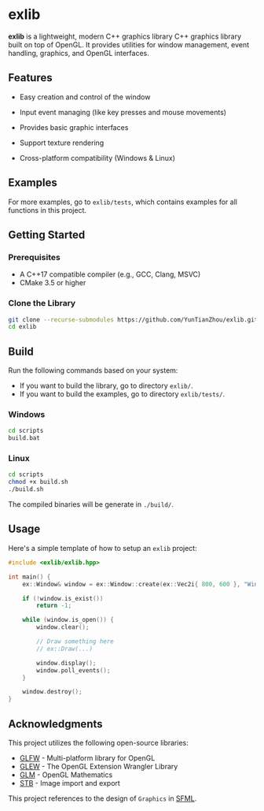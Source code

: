 
# exlib

**exlib** is a lightweight, modern C++ graphics library C++ graphics library built on top of OpenGL. It provides utilities for window management, event handling, graphics, and OpenGL interfaces.

## Features

- Easy creation and control of the window

- Input event managing (like key presses and mouse movements)

- Provides basic graphic interfaces

- Support texture rendering

- Cross-platform compatibility (Windows & Linux)

## Examples

For more examples, go to `exlib/tests`, which contains examples for all functions in this project.

## Getting Started

### Prerequisites

- A C++17 compatible compiler (e.g., GCC, Clang, MSVC)
- CMake 3.5 or higher

### Clone the Library

```bash
git clone --recurse-submodules https://github.com/YunTianZhou/exlib.git
cd exlib
```

## Build

Run the following commands based on your system:
- If you want to build the library, go to directory `exlib/`.
- If you want to build the examples, go to directory `exlib/tests/`.

### Windows

```bash
cd scripts
build.bat
```

### Linux

```bash
cd scripts
chmod +x build.sh
./build.sh
```

The compiled binaries will be generate in `./build/`.

## Usage

Here's a simple template of how to setup an `exlib` project:

```cpp
#include <exlib/exlib.hpp>

int main() {
    ex::Window& window = ex::Window::create(ex::Vec2i{ 800, 600 }, "Window Test");

    if (!window.is_exist())
        return -1;

    while (window.is_open()) {
        window.clear();

        // Draw something here
        // ex::Draw(...)

        window.display();
        window.poll_events();
    }

    window.destroy();
}
```

## Acknowledgments

This project utilizes the following open-source libraries:

- [GLFW](https://github.com/glfw/glfw) - Multi-platform library for OpenGL
- [GLEW](https://github.com/nigels-com/glew) - The OpenGL Extension Wrangler Library
- [GLM](https://github.com/g-truc/glm) - OpenGL Mathematics
- [STB](https://github.com/nothings/stb) - Image import and export

This project references to the design of `Graphics` in [SFML](https://github.com/SFML/SFML).
